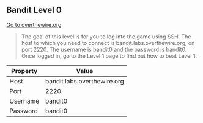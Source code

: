__Bandit Level 0__
---
[Go to overthewire.org](https://overthewire.org/wargames/bandit/bandit0.html)
> The goal of this level is for you to log into the game using SSH. The host to which you need to connect is bandit.labs.overthewire.org, on port 2220. The username is bandit0 and the password is bandit0. Once logged in, go to the Level 1 page to find out how to beat Level 1.

Property      | Value
---           | ---
Host          | bandit.labs.overthewire.org
Port          | 2220
Username      | bandit0
Password      | bandit0

